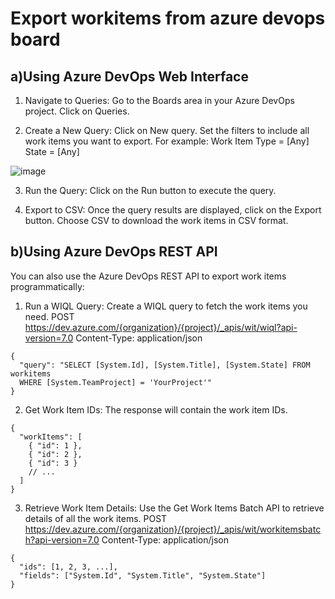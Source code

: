 # Export workitems from azure devops board

## a)Using Azure DevOps Web Interface
1. Navigate to Queries:
Go to the Boards area in your Azure DevOps project.
Click on Queries.

2. Create a New Query:
Click on New query.
Set the filters to include all work items you want to export. For example:
Work Item Type = [Any]
State = [Any]

![image](https://github.com/user-attachments/assets/9419d1f6-e7c5-46c1-bf36-3752b8c309f8)


3. Run the Query:
Click on the Run button to execute the query.

4. Export to CSV:
Once the query results are displayed, click on the Export button.
Choose CSV to download the work items in CSV format.

## b)Using Azure DevOps REST API
You can also use the Azure DevOps REST API to export work items programmatically:

1. Run a WIQL Query:
Create a WIQL query to fetch the work items you need.
POST https://dev.azure.com/{organization}/{project}/_apis/wit/wiql?api-version=7.0
Content-Type: application/json

```
{
  "query": "SELECT [System.Id], [System.Title], [System.State] FROM workitems 
  WHERE [System.TeamProject] = 'YourProject'"
}
```

2. Get Work Item IDs:
The response will contain the work item IDs.
```
{
  "workItems": [
    { "id": 1 },
    { "id": 2 },
    { "id": 3 }
    // ...
  ]
}
```

3. Retrieve Work Item Details:
Use the Get Work Items Batch API to retrieve details of all the work items.
POST https://dev.azure.com/{organization}/{project}/_apis/wit/workitemsbatch?api-version=7.0
Content-Type: application/json
```
{
  "ids": [1, 2, 3, ...],
  "fields": ["System.Id", "System.Title", "System.State"]
}
```
